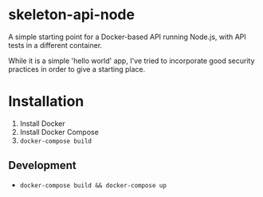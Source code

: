 # skeleton-api-node
A simple starting point for a Docker-based API running Node.js, with API tests in a different container.

While it is a simple 'hello world' app, I've tried to incorporate good security practices in order to give a starting place.

# Installation

1. Install Docker
2. Install Docker Compose
3. `docker-compose build`

## Development

* `docker-compose build && docker-compose up`
